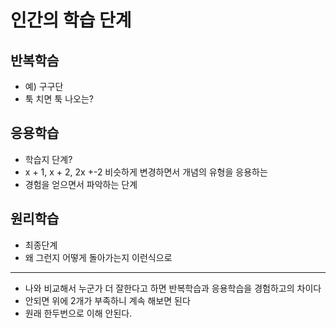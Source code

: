 # 인간의 학습 단계
## 반복학슴
- 예) 구구단
- 툭 치면 툭 나오는?
## 응용학습
- 학습지 단계?
- x + 1, x + 2, 2x +-2 비슷하게 변경하면서 개념의 유형을 응용하는
- 경험을 얻으면서 파악하는 단계
## 원리학습
- 최종단계
- 왜 그런지 어떻게 돌아가는지 이런식으로

---

- 나와 비교해서 누군가 더 잘한다고 하면 반복학습과 응용학습을 경험하고의 차이다
- 안되면 위에 2개가 부족하니 계속 해보면 된다
- 원래 한두번으로 이해 안된다.




